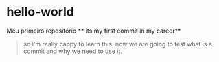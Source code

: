 # hello-world
Meu primeiro repositório
** its my first commit in my career** 

> so i'm really happy to learn this.
now we are going to test what is a commit and why we need to use it.
